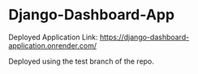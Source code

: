 # Django-Dashboard-App

Deployed Application Link: https://django-dashboard-application.onrender.com/

Deployed using the test branch of the repo.
